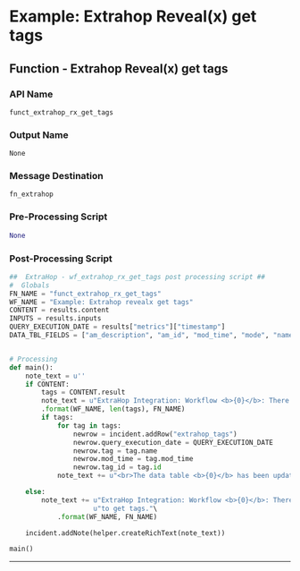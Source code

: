 <!--
    DO NOT MANUALLY EDIT THIS FILE
    THIS FILE IS AUTOMATICALLY GENERATED WITH resilient-sdk codegen
-->

# Example: Extrahop Reveal(x) get tags

## Function - Extrahop Reveal(x) get tags

### API Name
`funct_extrahop_rx_get_tags`

### Output Name
`None`

### Message Destination
`fn_extrahop`

### Pre-Processing Script
```python
None
```

### Post-Processing Script
```python
##  ExtraHop - wf_extrahop_rx_get_tags post processing script ##
#  Globals
FN_NAME = "funct_extrahop_rx_get_tags"
WF_NAME = "Example: Extrahop revealx get tags"
CONTENT = results.content
INPUTS = results.inputs
QUERY_EXECUTION_DATE = results["metrics"]["timestamp"]
DATA_TBL_FIELDS = ["am_description", "am_id", "mod_time", "mode", "name", "owner", "rights", "short_code", "show_alert_status", "walks", "weighting"]


# Processing
def main():
    note_text = u''
    if CONTENT:
        tags = CONTENT.result
        note_text = u"ExtraHop Integration: Workflow <b>{0}</b>: There were <b>{1}</b> Tags returned for SOAR function <b>{2}</b>."\
        .format(WF_NAME, len(tags), FN_NAME)
        if tags:
            for tag in tags:
                newrow = incident.addRow("extrahop_tags")
                newrow.query_execution_date = QUERY_EXECUTION_DATE
                newrow.tag = tag.name
                newrow.mod_time = tag.mod_time
                newrow.tag_id = tag.id
            note_text += u"<br>The data table <b>{0}</b> has been updated".format("Extrahop Tags")

    else:
        note_text += u"ExtraHop Integration: Workflow <b>{0}</b>: There was <b>no</b> result returned while attempting " \
                     u"to get tags."\
            .format(WF_NAME, FN_NAME)

    incident.addNote(helper.createRichText(note_text))

main()

```

---

